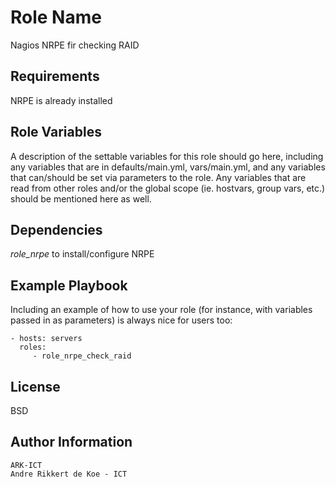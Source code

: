 Role Name
=========

Nagios NRPE fir checking RAID

Requirements
------------

NRPE is already installed

Role Variables
--------------

A description of the settable variables for this role should go here, including any variables that are in defaults/main.yml, vars/main.yml, and any variables that can/should be set via parameters to the role. Any variables that are read from other roles and/or the global scope (ie. hostvars, group vars, etc.) should be mentioned here as well.

Dependencies
------------

*role_nrpe* to install/configure NRPE

Example Playbook
----------------

Including an example of how to use your role (for instance, with variables passed in as parameters) is always nice for users too:

    - hosts: servers
      roles:
         - role_nrpe_check_raid

License
-------

BSD

Author Information
------------------

    ARK-ICT
    Andre Rikkert de Koe - ICT
